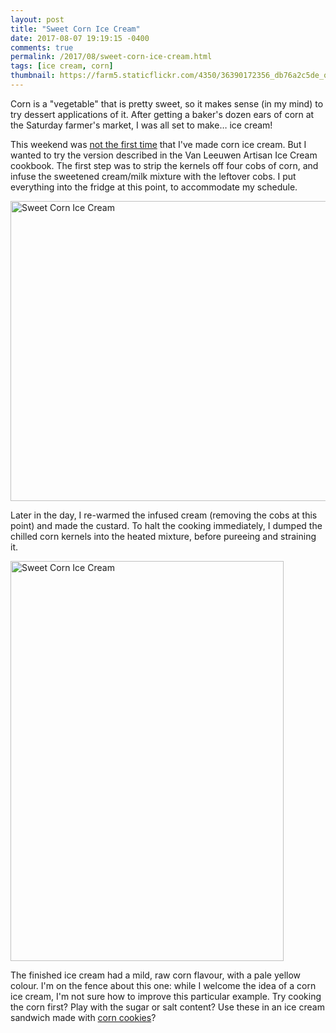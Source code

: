 ```yaml
---
layout: post
title: "Sweet Corn Ice Cream"
date: 2017-08-07 19:19:15 -0400
comments: true
permalink: /2017/08/sweet-corn-ice-cream.html
tags: [ice cream, corn]
thumbnail: https://farm5.staticflickr.com/4350/36390172356_db76a2c5de_q.jpg
---
```


Corn is a "vegetable" that is pretty sweet, so it makes sense (in my mind) to
try dessert applications of it. After getting a baker's dozen ears of corn
at the Saturday farmer's market, I was all set to make… ice cream!

This weekend was [not the first time](/2014/08/sweet-corn-ice-cream-with-blueberry.html) 
that I've made corn ice cream. But I wanted to try the version described in 
the Van Leeuwen Artisan Ice Cream cookbook. The first step was to strip
the kernels off four cobs of corn, and infuse the sweetened cream/milk mixture 
with the leftover cobs. I put everything into the fridge at this point,
to accommodate my schedule.

<a data-flickr-embed="true"  href="https://www.flickr.com/photos/gnuf/36267254942/in/photostream/" title="Sweet Corn Ice Cream"><img src="https://farm5.staticflickr.com/4398/36267254942_42a84d93b3_z.jpg" width="640" height="480" alt="Sweet Corn Ice Cream"></a><script async src="//embedr.flickr.com/assets/client-code.js" charset="utf-8"></script>

Later in the day, I re-warmed the infused cream (removing the cobs at this point)
and made the custard. To halt the cooking immediately, I dumped the chilled
corn kernels into the heated mixture, before pureeing and straining it.

<a data-flickr-embed="true"  href="https://www.flickr.com/photos/gnuf/36390172356/in/photostream/" title="Sweet Corn Ice Cream"><img src="https://farm5.staticflickr.com/4350/36390172356_db76a2c5de_z.jpg" width="437" height="640" alt="Sweet Corn Ice Cream"></a><script async src="//embedr.flickr.com/assets/client-code.js" charset="utf-8"></script>

The finished ice cream had a mild, raw corn flavour, with a pale
yellow colour. I'm on the fence about this one: while I welcome the idea
of a corn ice cream, I'm not sure how to improve this particular example. 
Try cooking the corn first? Play with the sugar or salt content? Use these
in an ice cream sandwich made with [corn cookies](/2013/11/corn-cookies.html)?
